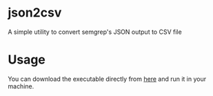 # json2csv
A simple utility to convert semgrep's JSON output to CSV file 


# Usage
You can download the executable directly from [here](https://github.com/Grndelwald/json2csv/releases/tag/v1.0) and run it in your machine.
